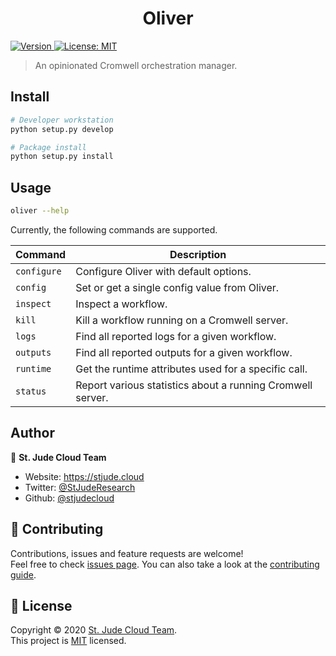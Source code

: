 <h1 align="center">Oliver</h1>
<p>
  <a href="https://www.npmjs.com/package/oliver" target="_blank">
    <img alt="Version" src="https://img.shields.io/static/v1?label=version&message=alpha&color=orange">
  </a>
  <a href="https://github.com/stjudecloud/oliver/blob/master/LICENSE.md" target="_blank">
    <img alt="License: MIT" src="https://img.shields.io/badge/License-MIT-yellow.svg" />
  </a>
</p>

> An opinionated Cromwell orchestration manager.

## Install

```sh
# Developer workstation
python setup.py develop

# Package install
python setup.py install
```

## Usage

```sh
oliver --help
```

Currently, the following commands are supported.

| Command     | Description                                                |
| ----------- | ---------------------------------------------------------- |
| `configure` | Configure Oliver with default options.                     |
| `config`    | Set or get a single config value from Oliver.              |
| `inspect`   | Inspect a workflow.                                        |
| `kill`      | Kill a workflow running on a Cromwell server.              |
| `logs`      | Find all reported logs for a given workflow.               |
| `outputs`   | Find all reported outputs for a given workflow.            |
| `runtime`   | Get the runtime attributes used for a specific call.       |
| `status`    | Report various statistics about a running Cromwell server. |

## Author

👤 **St. Jude Cloud Team**

* Website: https://stjude.cloud
* Twitter: [@StJudeResearch](https://twitter.com/StJudeResearch)
* Github: [@stjudecloud](https://github.com/stjudecloud)

## 🤝 Contributing

Contributions, issues and feature requests are welcome!<br />Feel free to check [issues page](https://github.com/stjudecloud/oliver/issues). You can also take a look at the [contributing guide](https://github.com/stjudecloud/oliver/blob/master/CONTRIBUTING.md).

## 📝 License

Copyright © 2020 [St. Jude Cloud Team](https://github.com/stjudecloud).<br />
This project is [MIT](https://github.com/stjudecloud/oliver/blob/master/LICENSE.md) licensed.